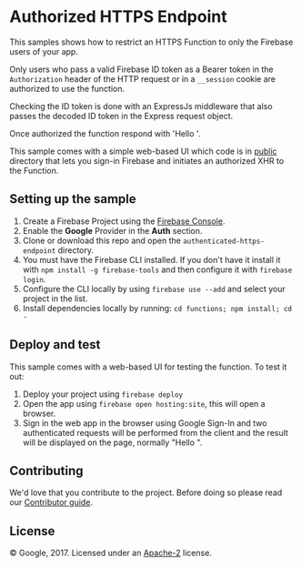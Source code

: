 # Authorized HTTPS Endpoint

This samples shows how to restrict an HTTPS Function to only the Firebase users of your app.

Only users who pass a valid Firebase ID token as a Bearer token in the `Authorization` header of the HTTP request or in a `__session` cookie are authorized to use the function.

Checking the ID token is done with an ExpressJs middleware that also passes the decoded ID token in the Express request object.

Once authorized the function respond with 'Hello <username>'.

This sample comes with a simple web-based UI which code is in [public](public) directory that lets you sign-in Firebase and initiates an authorized XHR to the Function.


## Setting up the sample

 1. Create a Firebase Project using the [Firebase Console](https://console.firebase.google.com).
 1. Enable the **Google** Provider in the **Auth** section.
 1. Clone or download this repo and open the `authenticated-https-endpoint` directory.
 1. You must have the Firebase CLI installed. If you don't have it install it with `npm install -g firebase-tools` and then configure it with `firebase login`.
 1. Configure the CLI locally by using `firebase use --add` and select your project in the list.
 1. Install dependencies locally by running: `cd functions; npm install; cd -`


## Deploy and test

This sample comes with a web-based UI for testing the function. To test it out:

 1. Deploy your project using `firebase deploy`
 1. Open the app using `firebase open hosting:site`, this will open a browser.
 1. Sign in the web app in the browser using Google Sign-In and two authenticated requests will be performed from the client and the result will be displayed on the page, normally "Hello <user displayname>".


## Contributing

We'd love that you contribute to the project. Before doing so please read our [Contributor guide](../CONTRIBUTING.md).


## License

© Google, 2017. Licensed under an [Apache-2](../LICENSE) license.
